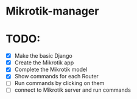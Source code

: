 # Mikrotik-manager

# TODO:
- [x] Make the basic Django
- [x] Create the Mikrotik app
- [x] Complete the Mikrotik model
- [x] Show commands for each Router
- [ ] Run commands by clicking on them
- [ ] connect to Mikrotik server and run commands